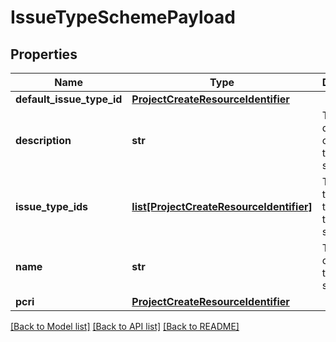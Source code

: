 # IssueTypeSchemePayload

## Properties
Name | Type | Description | Notes
------------ | ------------- | ------------- | -------------
**default_issue_type_id** | [**ProjectCreateResourceIdentifier**](ProjectCreateResourceIdentifier.md) |  | [optional] 
**description** | **str** | The description of the issue type scheme | [optional] 
**issue_type_ids** | [**list[ProjectCreateResourceIdentifier]**](ProjectCreateResourceIdentifier.md) | The issue type IDs for the issue type scheme | [optional] 
**name** | **str** | The name of the issue type scheme | [optional] 
**pcri** | [**ProjectCreateResourceIdentifier**](ProjectCreateResourceIdentifier.md) |  | [optional] 

[[Back to Model list]](../README.md#documentation-for-models) [[Back to API list]](../README.md#documentation-for-api-endpoints) [[Back to README]](../README.md)

